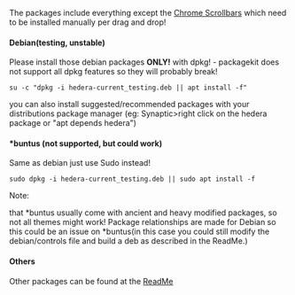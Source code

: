 The packages include everything except the [Chrome Scrollbars](https://github.com/sixsixfive/Hedera/tree/master/Manual/Chromium) which need to be installed manually per drag and drop!

#### Debian(testing, unstable)

Please install those debian packages **ONLY!** with dpkg! - packagekit does not support all dpkg features so they will probably break!

    su -c "dpkg -i hedera-current_testing.deb || apt install -f"

you can also install suggested/recommended packages with your distributions package manager (eg: Synaptic>right click on the hedera package or "apt depends hedera")

#### *buntus (not supported, but could work)

Same as debian just use Sudo instead!

    sudo dpkg -i hedera-current_testing.deb || sudo apt install -f

Note: 

that *buntus usually come with ancient and heavy modified packages, so not all themes might work! Package relationships are made for Debian so this could be an issue on *buntus(in this case you could still modify the debian/controls file and build a deb as described in the ReadMe.) 


#### Others

Other packages can be found at the [ReadMe](https://github.com/sixsixfive/Hedera/blob/master/readme.md)
